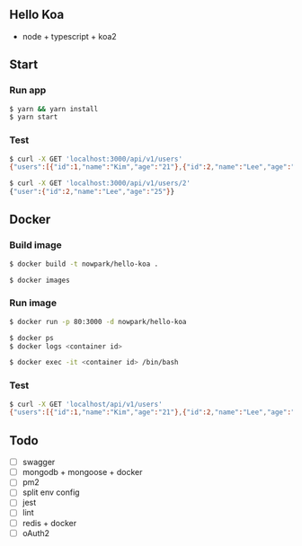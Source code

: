 ## Hello Koa

 - node + typescript + koa2


## Start

### Run app
```bash
$ yarn && yarn install
$ yarn start
```

### Test
```bash
$ curl -X GET 'localhost:3000/api/v1/users'
{"users":[{"id":1,"name":"Kim","age":"21"},{"id":2,"name":"Lee","age":"25"},{"id":3,"name":"Park","age":"32"}]}
```

```bash
$ curl -X GET 'localhost:3000/api/v1/users/2'
{"user":{"id":2,"name":"Lee","age":"25"}}
```


## Docker
### Build image
```bash
$ docker build -t nowpark/hello-koa .
```
```bash
$ docker images
```

### Run image
```bash
$ docker run -p 80:3000 -d nowpark/hello-koa
```
```bash
$ docker ps
$ docker logs <container id>
```
```bash
$ docker exec -it <container id> /bin/bash
```

### Test
```bash
$ curl -X GET 'localhost/api/v1/users'
{"users":[{"id":1,"name":"Kim","age":"21"},{"id":2,"name":"Lee","age":"25"},{"id":3,"name":"Park","age":"32"}]}
```

## Todo

 - [ ] swagger
 - [ ] mongodb + mongoose + docker
 - [ ] pm2
 - [ ] split env config
 - [ ] jest
 - [ ] lint
 - [ ] redis + docker
 - [ ] oAuth2